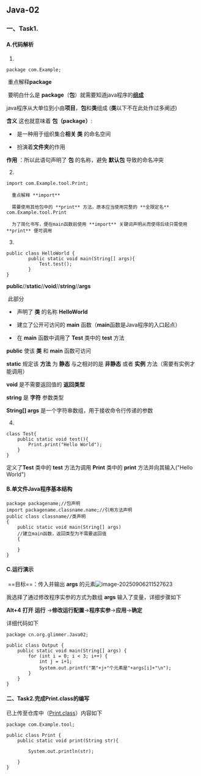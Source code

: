 ## Java-02

### 一、Task1.

#### 	A.代码解析

1. 

   ```
   package com.Example;
   ```
   
   ​	重点解释**package**
   
   ​	要明白什么是 **package**（**包**）就需要知道java程序的<u>**组成**</u>
   
   ​	java程序从大单位到小由**项目**，**包**和**类**组成 (**类**以下不在此处作过多阐述)
   
   **含义**	这也就意味着 **包（package）**:
   
   - ​		是一种用于组织集合**相关 类** 的命名空间 
   
   - ​		扮演着**文件夹**的作用
   
   **作用** ：所以此语句声明了 **包** 的名称，避免 **默认包** 导致的命名冲突


2.  

   ```
   import com.Example.tool.Print;
   ```

      重点解释 **import**

      需要使用其他包中的 **print** 方法，原本应当使用完整的 **全限定名** com.Example.tool.Print

      为了简化书写，便在main函数前使用 **import** 关键词声明从而使得后续只需使用 **print** 便可调用

3.  

   ```
   public class HelloWorld {
           public static void main(String[] args){
               Test.test();
           }
   }
   ```

   ​	**public**//**static**//**void**//**string**//**args**

   ​	此部分

   - ​	声明了 **类** 的名称 **HelloWorld**

   - ​	建立了公开可访问的 **main** 函数（**main**函数是Java程序的入口起点）
   - ​    在 **main** 函数中调用了 **Test** 类中的 **test** 方法

   **public** 使该 **类** 和 **main** 函数可访问

   **static** 规定该  **方法** 为 **静态** 与之相对的是 **非静态** 或者 **实例** 方法（需要有实例才能调用）

   **void** 是不需要返回值的 **返回类型**

   **string** 是 **字符** 参数类型

   **String[] args** 是一个字符串数组，用于接收命令行传递的参数

4.  

   ```
   class Test{
       public static void test(){
           Print.print("Hello World");
       }
   }
   ```

   定义了**Test** 类中的 **test** 方法为调用 **Print** 类中的 **print** 方法并向其输入("Hello World")

#### 	B.单文件Java程序基本结构

```
package packagename;//包声明
import packagename.classname.name;//引用方法声明
public class classname//类声明
{
	public static void main(String[] args)
    //建立main函数，返回类型为不需要返回值
	{
    
	}
}
```

####     C.运行演示

​	==目标==：传入并输出 **args** 的元素![image-20250906211527623](C:\Users\AyaU\AppData\Roaming\Typora\typora-user-images\image-20250906211527623.png)

我选择了通过修改程序实参的方式为数组 **args** 输入了变量，详细步骤如下

**Alt+4** **打开** **运行** →**修改运行配置**→**程序实参**→**应用**→**确定**

详细代码如下

```
package cn.org.glimmer.Java02;

public class Output {
    public static void main(String[] args) {
        for (int i = 0; i < 3; i++) {
            int j = i+1;
            System.out.printf("第"+j+"个元素是"+args[i]+"\n");
        }
    }
}
```

#### 二、Task2.完成Print.class的编写

已上传至仓库中（[Print.class](https://github.com/AyaU987/Mainrepo1/blob/master/out/production/Java-02-Task2/com/Example/tool/Print.class)）内容如下

```
package com.Example.tool;

public class Print {
    public static void print(String str){

        System.out.println(str);

    }
}
```

